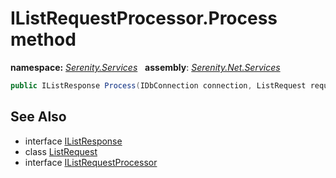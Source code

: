 # IListRequestProcessor.Process method
**namespace:** *[Serenity.Services](../../README.md#serenity.services-namespace)*   **assembly**: *[Serenity.Net.Services](../../README.md)*

```csharp
public IListResponse Process(IDbConnection connection, ListRequest request)
```

## See Also

* interface [IListResponse](../IListResponse.md)
* class [ListRequest](../ListRequest.md)
* interface [IListRequestProcessor](../IListRequestProcessor.md)